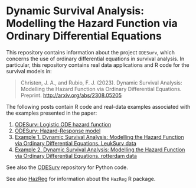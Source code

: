 # Dynamic Survival Analysis: Modelling the Hazard Function via Ordinary Differential Equations

This repository contains information about the project `ODESurv`, which concerns the use of ordinary differential equations in survival analysis. In particular, this repository contains real data applications and R code for the survival models in:

> Christen, J. A., and Rubio, F. J. (2023). Dynamic Survival Analysis: Modelling the Hazard Function via Ordinary Differential Equations. Preprint. http://arxiv.org/abs/2308.05205


The following posts contain R code and real-data examples associated with the examples presented in the paper:

1. [ODESurv: Logistic ODE hazard function](https://rpubs.com/FJRubio/logisODE)
2. [ODESurv: Hazard-Response model](https://rpubs.com/FJRubio/HazardResponse)
3. [Example 1. Dynamic Survival Analysis: Modelling the Hazard Function via Ordinary Differential Equations. LeukSurv data](https://rpubs.com/FJRubio/ODESurvLeukSurv)
4. [Example 2. Dynamic Survival Analysis: Modelling the Hazard Function via Ordinary Differential Equations. rotterdam data](https://rpubs.com/FJRubio/ODESurvRotterdam)

See also the [ODESurv](https://github.com/andreschristen/ODESurv) repository for Python code.

See also [HazReg](https://github.com/FJRubio67/HazReg) for information about the `HazReg` R package.
